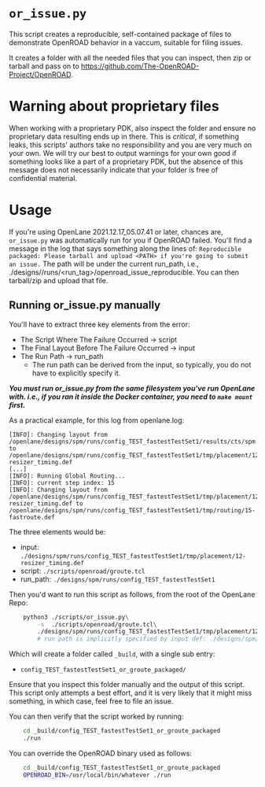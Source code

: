 # `or_issue.py`
This script creates a reproducible, self-contained package of files to demonstrate OpenROAD behavior in a vaccum, suitable for filing issues.

It creates a folder with all the needed files that you can inspect, then zip or tarball and pass on to https://github.com/The-OpenROAD-Project/OpenROAD.

# Warning about proprietary files
When working with a proprietary PDK, also inspect the folder and ensure no proprietary data resulting ends up in there. This is *critical*, if something leaks, this scripts' authors take no responsibility and you are very much on your own. We will try our best to output warnings for your own good if something looks like a part of a proprietary PDK, but the absence of this message does not necessarily indicate that your folder is free of confidential material. 

# Usage
If you're using OpenLane 2021.12.17_05.07.41 or later, chances are, `or_issue.py` was automatically run for you if OpenROAD failed. You'll find a message in the log that says something along the lines of: `Reproducible packaged: Please tarball and upload <PATH> if you're going to submit an issue.` The path will be under the current run_path, i.e., ./designs/<design>/runs/<run_tag>/openroad_issue_reproducible. You can then tarball/zip and upload that file.

## Running or_issue.py manually
You'll have to extract three key elements from the error:
* The Script Where The Failure Occurred -> script
* The Final Layout Before The Failure Occurred -> input
* The Run Path -> run_path
    * The run path can be derived from the input, so typically, you do not have to explicitly specify it.

***You must run or_issue.py from the same filesystem you've run OpenLane with. i.e., if you ran it inside the Docker container, you need to `make mount` first.***

As a practical example, for this log from openlane.log:

```log
[INFO]: Changing layout from /openlane/designs/spm/runs/config_TEST_fastestTestSet1/results/cts/spm.cts.def to /openlane/designs/spm/runs/config_TEST_fastestTestSet1/tmp/placement/12-resizer_timing.def
[...]
[INFO]: Running Global Routing...
[INFO]: current step index: 15
[INFO]: Changing layout from /openlane/designs/spm/runs/config_TEST_fastestTestSet1/tmp/placement/12-resizer_timing.def to /openlane/designs/spm/runs/config_TEST_fastestTestSet1/tmp/routing/15-fastroute.def
```

The three elements would be:
* input:    `./designs/spm/runs/config_TEST_fastestTestSet1/tmp/placement/12-resizer_timing.def`
* script:   `./scripts/openroad/groute.tcl`
* run_path: `./designs/spm/runs/config_TEST_fastestTestSet1`

Then you'd want to run this script as follows, from the root of the OpenLane Repo:
```sh
    python3 ./scripts/or_issue.py\
        -s  ./scripts/openroad/groute.tcl\
        ./designs/spm/runs/config_TEST_fastestTestSet1/tmp/placement/12-resizer_timing.def
        # run path is implicitly specified by input def: ./designs/spm/runs/config_TEST_fastestTestSet1
```

Which will create a folder called `_build`, with a single sub entry:
* `config_TEST_fastestTestSet1_or_groute_packaged/`

Ensure that you inspect this folder manually and the output of this script. This script only attempts a best effort, and it is very likely that it might miss something, in which case, feel free to file an issue.

You can then verify that the script worked by running:
```sh
    cd _build/config_TEST_fastestTestSet1_or_groute_packaged
    ./run
```

You can override the OpenROAD binary used as follows:

```sh
    cd _build/config_TEST_fastestTestSet1_or_groute_packaged
    OPENROAD_BIN=/usr/local/bin/whatever ./run
```
